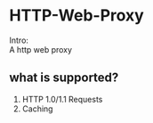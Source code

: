 # HTTP-Web-Proxy
Intro:<br>
A http web proxy

## what is supported?
1. HTTP 1.0/1.1 Requests<br>
2. Caching
